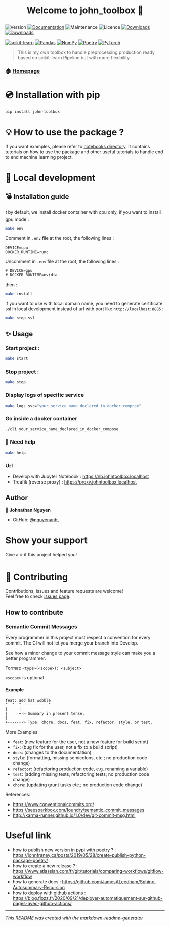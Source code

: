 <h1 align="center">

Welcome to john_toolbox 👋

</h1>


![Version](https://img.shields.io/badge/version-0.5.1-blue.svg?cacheSeconds=2592000)
[![Documentation](https://img.shields.io/badge/documentation-yes-brightgreen.svg)](https://nguyenanht.github.io/john-toolbox/)
![Maintenance](https://img.shields.io/badge/Maintained%3F-yes-brightgreen.svg)
![Licence](https://img.shields.io/badge/License-MIT-FFB600.svg)
[![Downloads](https://static.pepy.tech/personalized-badge/john-toolbox?period=month&units=international_system&left_color=grey&right_color=red&left_text=Downloads/Month)](https://pepy.tech/project/john-toolbox)
[![Downloads](https://static.pepy.tech/personalized-badge/john-toolbox?period=total&units=international_system&left_color=grey&right_color=red&left_text=Downloads/Total)](https://pepy.tech/project/john-toolbox)

[![scikit-learn](https://img.shields.io/badge/scikit--learn-%23F7931E.svg?style=for-the-badge&logo=scikit-learn&logoColor=white)](https://github.com/scikit-learn/scikit-learn)
[![Pandas](https://img.shields.io/badge/pandas-%23150458.svg?style=for-the-badge&logo=pandas&logoColor=white)](https://github.com/pandas-dev/pandas)
[![NumPy](https://img.shields.io/badge/numpy-%23013243.svg?style=for-the-badge&logo=numpy&logoColor=white)](https://github.com/numpy/numpy)
[![Poetry](https://img.shields.io/badge/poetry-%233B82F6.svg?style=for-the-badge&logo=poetry&logoColor=white)](https://github.com/python-poetry/poetry)
[![PyTorch](https://img.shields.io/badge/PyTorch-%23EE4C2C.svg?style=for-the-badge&logo=PyTorch&logoColor=white)](https://github.com/pytorch/pytorch)

> This is my own toolbox to handle preprocessing production ready based on scikit-learn Pipeline but with more flexibility.
### 🏠 [Homepage](https://github.com/nguyenanht/john-toolbox)

# 💿 Installation with pip
```bash
pip install john-toolbox
```

# 💡 How to use the package ?

If you want examples, please refer to [notebooks directory](https://github.com/nguyenanht/john-toolbox/tree/develop/notebooks). It contains tutorials on how to use the package and other useful tutorials to handle end to end machine learning project.

# 🚧 Local development
## 💣 Installation guide
❗ by default, we install docker container with cpu only, if you want to install gpu mode :
```bash
make env
```
Comment in `.env` file at the root, the following lines :
```dotenv
DEVICE=cpu
DOCKER_RUNTIME=runc
```
Uncomment in `.env` file at the root, the following lines :
```dotenv
# DEVICE=gpu
# DOCKER_RUNTIME=nvidia
```
then :
```bash
make install
```
if you want to use with local domain name, you need to generate certificate ssl in local development instead of url with port like `http://localhost:8885` :
```bash
make stop ssl
```
## ✨ Usage
### Start project :
```bash
make start
```
### Stop project : 
```bash
make stop
```
### Display logs of specific service
```bash
make logs svc="your_service_name_declared_in_docker_compose"
```

### Go inside a docker container
```bash
./cli your_service_name_declared_in_docker_compose
```

### 🦸 Need help
```bash
make help
```
### Url
- Develop with Jupyter Notebook : https://nb.johntoolbox.localhost
- Treafik (reverse proxy) : https://proxy.johntoolbox.localhost

## Author
👤 **Johnathan Nguyen**
* GitHub: [@nguyenanht](https://github.com/{github_username})


# Show your support
Give a ⭐️ if this project helped you!

# 🤝 Contributing
Contributions, issues and feature requests are welcome!<br />Feel free to check [issues page](https://github.com/nguyenanht/john-toolbox/issues).
## How to contribute
### Semantic Commit Messages

Every programmer in this project must respect a convention for every commit.
The CI will not let you merge your branch into Develop.

See how a minor change to your commit message style can make you a better programmer.

Format: `<type>(<scope>): <subject>`

`<scope>` is optional

#### Example

```
feat: add hat wobble
^--^  ^------------^
|     |
|     +-> Summary in present tense.
|
+-------> Type: chore, docs, feat, fix, refactor, style, or test.
```

More Examples:

- `feat`: (new feature for the user, not a new feature for build script)
- `fix`: (bug fix for the user, not a fix to a build script)
- `docs`: (changes to the documentation)
- `style`: (formatting, missing semicolons, etc.; no production code change)
- `refactor`: (refactoring production code, e.g. renaming a variable)
- `test`: (adding missing tests, refactoring tests; no production code change)
- `chore`: (updating grunt tasks etc.; no production code change)

References:

- https://www.conventionalcommits.org/
- https://seesparkbox.com/foundry/semantic_commit_messages
- http://karma-runner.github.io/1.0/dev/git-commit-msg.html

# Useful link
- how to publish new version in pypi with poetry ? : https://johnfraney.ca/posts/2019/05/28/create-publish-python-package-poetry/
- how to create a new release ? : https://www.atlassian.com/fr/git/tutorials/comparing-workflows/gitflow-workflow
- how to generate docs : https://github.com/JamesALeedham/Sphinx-Autosummary-Recursion
- how to deploy with github actions : https://blog.flozz.fr/2020/09/21/deployer-automatiquement-sur-github-pages-avec-github-actions/

---
_This README was created with the [markdown-readme-generator](https://github.com/pedroermarinho/markdown-readme-generator)_